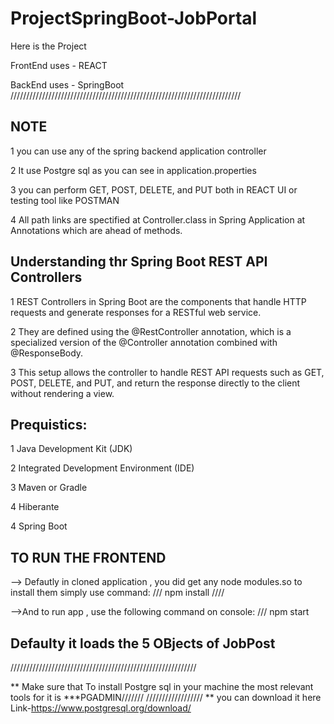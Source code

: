 ﻿# ProjectSpringBoot-JobPortal


 Here is the Project

 FrontEnd uses -  REACT

 BackEnd uses  -  SpringBoot
/////////////////////////////////////////////////////////////////////////

 NOTE
 ----
 1 you can use any of the spring backend application controller

 2 It use Postgre sql as you can see in application.properties

 3 you can perform GET, POST, DELETE, and PUT both in REACT UI or testing tool like POSTMAN

 4 All path links are spectified at Controller.class in Spring Application at Annotations which are ahead of methods.


  Understanding thr Spring Boot REST API Controllers
  -------------------------------------------------
 1 REST Controllers in Spring Boot are the components that handle HTTP requests and generate responses for a RESTful web service.

 2 They are defined using the @RestController annotation, which is a specialized version of the @Controller annotation combined with @ResponseBody.

 3 This setup allows the controller to handle REST API requests such as GET, POST, DELETE, and PUT, and return the response directly to the client without rendering a view.



 Prequistics:
 -------------
 1 Java Development Kit (JDK)

 2 Integrated Development Environment (IDE)

 3 Maven or Gradle

 4 Hiberante

 4 Spring Boot



 TO RUN THE FRONTEND
 ---------------------

 --> Defautly in cloned application , you did get any node modules.so to install them simply use command:
     /// npm install ////

 -->And to run app , use the following command on console:
    /// npm start



Defaulty it loads the  5 OBjects of JobPost
--------------------------------------------


<!-- new JobPost(1, "Java Developer", "Must have good experience in core Java and advanced Java", 2,
                        List.of("Java", "Javascript", "Python")),
                new JobPost(2, "Frontend Developer", "Experience in building responsive web applications using React",
                        3, List.of("HTML", "CSS", "JavaScript", "React")),
                new JobPost(3, "Data Scientist", "Strong background in machine learning and data analysis", 4,
                        List.of("Python", "Machine Learning", "Data Analysis")),
                new JobPost(4, "Network Engineer", "Design and implement computer networks for efficient data communication", 5,
                        List.of("Networking", "Cisco", "Routing", "Switching")),
                new JobPost(5, "Mobile App Developer", "Experience in mobile app development for iOS and Android",
                        3, List.of("iOS Development", "Android Development", "Mobile App")) -->

///////////////////////////////////////////////////////////

** Make sure that To install Postgre sql in your machine
 the most relevant tools for it is ***PGADMIN///////
//////////////////
** you can download it here Link-https://www.postgresql.org/download/
    
